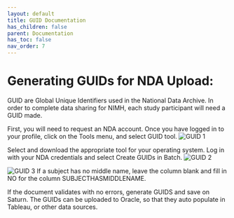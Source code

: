 ```yaml
---
layout: default
title: GUID Documentation
has_children: false
parent: Documentation
has_toc: false
nav_order: 7
---
```

# Generating GUIDs for NDA Upload: 

GUID are Global Unique Identifiers used in the National Data Archive. In order to complete data sharing for NIMH, each study participant will need a GUID made. 

First, you will need to request an NDA account. Once you have logged in to your profile, click on the Tools menu, and select GUID tool. 
<img src="/executivefunction/assets/images/guid1.png" alt="GUID 1"> 

Select and download the appropriate tool for your operating system. Log in with your NDA credentials and select Create GUIDs in Batch. 
<img src="/executivefunction/assets/images/guid2.png" alt="GUID 2"> 

<img src="/executivefunction/assets/images/guid3.png" alt="GUID 3"> 
If a subject has no middle name, leave the column blank and fill in NO for the column SUBJECTHASMIDDLENAME. 

If the document validates with no errors, generate GUIDS and save on Saturn. The GUIDs can be uploaded to Oracle, so that they auto populate in Tableau, or other data sources. 
